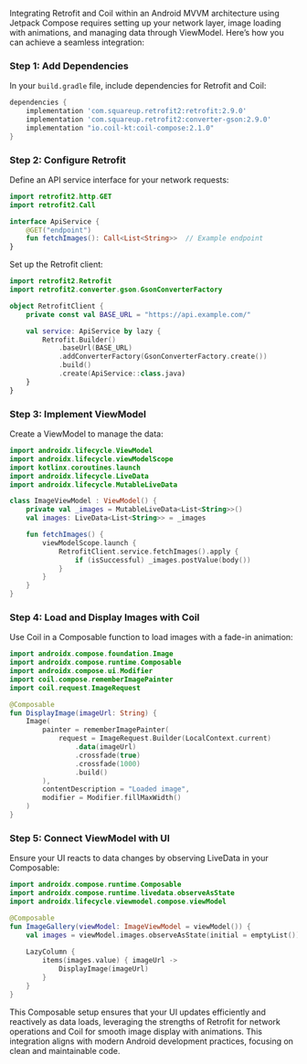 Integrating Retrofit and Coil within an Android MVVM architecture using Jetpack Compose requires setting up your network layer, image loading with animations, and managing data through ViewModel. Here’s how you can achieve a seamless integration:

### Step 1: Add Dependencies

In your `build.gradle` file, include dependencies for Retrofit and Coil:

```gradle
dependencies {
    implementation 'com.squareup.retrofit2:retrofit:2.9.0'
    implementation 'com.squareup.retrofit2:converter-gson:2.9.0'
    implementation "io.coil-kt:coil-compose:2.1.0"
}
```

### Step 2: Configure Retrofit

Define an API service interface for your network requests:

```kotlin
import retrofit2.http.GET
import retrofit2.Call

interface ApiService {
    @GET("endpoint")
    fun fetchImages(): Call<List<String>>  // Example endpoint
}
```

Set up the Retrofit client:

```kotlin
import retrofit2.Retrofit
import retrofit2.converter.gson.GsonConverterFactory

object RetrofitClient {
    private const val BASE_URL = "https://api.example.com/"

    val service: ApiService by lazy {
        Retrofit.Builder()
            .baseUrl(BASE_URL)
            .addConverterFactory(GsonConverterFactory.create())
            .build()
            .create(ApiService::class.java)
    }
}
```

### Step 3: Implement ViewModel

Create a ViewModel to manage the data:

```kotlin
import androidx.lifecycle.ViewModel
import androidx.lifecycle.viewModelScope
import kotlinx.coroutines.launch
import androidx.lifecycle.LiveData
import androidx.lifecycle.MutableLiveData

class ImageViewModel : ViewModel() {
    private val _images = MutableLiveData<List<String>>()
    val images: LiveData<List<String>> = _images

    fun fetchImages() {
        viewModelScope.launch {
            RetrofitClient.service.fetchImages().apply {
                if (isSuccessful) _images.postValue(body())
            }
        }
    }
}
```

### Step 4: Load and Display Images with Coil

Use Coil in a Composable function to load images with a fade-in animation:

```kotlin
import androidx.compose.foundation.Image
import androidx.compose.runtime.Composable
import androidx.compose.ui.Modifier
import coil.compose.rememberImagePainter
import coil.request.ImageRequest

@Composable
fun DisplayImage(imageUrl: String) {
    Image(
        painter = rememberImagePainter(
            request = ImageRequest.Builder(LocalContext.current)
                .data(imageUrl)
                .crossfade(true)
                .crossfade(1000)
                .build()
        ),
        contentDescription = "Loaded image",
        modifier = Modifier.fillMaxWidth()
    )
}
```

### Step 5: Connect ViewModel with UI

Ensure your UI reacts to data changes by observing LiveData in your Composable:

```kotlin
import androidx.compose.runtime.Composable
import androidx.compose.runtime.livedata.observeAsState
import androidx.lifecycle.viewmodel.compose.viewModel

@Composable
fun ImageGallery(viewModel: ImageViewModel = viewModel()) {
    val images = viewModel.images.observeAsState(initial = emptyList())
    
    LazyColumn {
        items(images.value) { imageUrl ->
            DisplayImage(imageUrl)
        }
    }
}
```

This Composable setup ensures that your UI updates efficiently and reactively as data loads, leveraging the strengths of Retrofit for network operations and Coil for smooth image display with animations. This integration aligns with modern Android development practices, focusing on clean and maintainable code.
